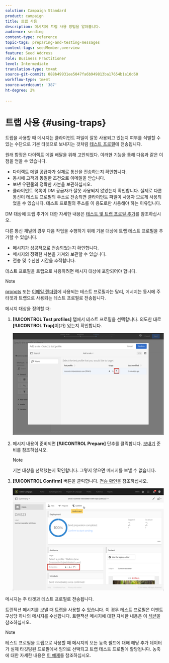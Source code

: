 ```yaml
---
solution: Campaign Standard
product: campaign
title: 트랩 사용
description: 메시지에 트랩 사용 방법을 알아봅니다.
audience: sending
content-type: reference
topic-tags: preparing-and-testing-messages
context-tags: seedMember,overview
feature: Seed Address
role: Business Practitioner
level: Intermediate
translation-type: tm+mt
source-git-commit: 088b49931ee5047fa6b949813ba17654b1e10d60
workflow-type: tm+mt
source-wordcount: '387'
ht-degree: 2%

---
```



# 트랩 사용 {#using-traps}

트랩을 사용할 때 메시지는 클라이언트 파일이 잘못 사용되고 있는지 여부를 식별할 수 있는 수단으로 기본 타겟으로 보내지는 것처럼 [테스트 프로필](../../audiences/using/managing-test-profiles.md)에 전송됩니다.

원래 함정은 다이렉트 메일 배달을 위해 고안되었다. 이러한 기능을 통해 다음과 같은 이점을 얻을 수 있습니다.

* 다이렉트 메일 공급자가 실제로 통신을 전송하는지 확인합니다.
* 동시에 고객과 동일한 조건으로 이메일을 받습니다.
* 보낸 우편물의 정확한 사본을 보관하십시오.
* 클라이언트 목록이 DM 공급자가 잘못 사용되지 않았는지 확인합니다. 실제로 다른 통신이 테스트 프로필의 주소로 전송되면 클라이언트 파일이 사용자 모르게 사용되었을 수 있습니다. 테스트 프로필의 주소를 이 용도로만 사용해야 하는 이유입니다.

DM 대상에 트랩 추가에 대한 자세한 내용은 [테스트 및 트랩 프로필 추가](../../channels/using/defining-the-direct-mail-audience.md#adding-test-and-trap-profiles)를 참조하십시오.

다른 통신 채널의 경우 다음 작업을 수행하기 위해 기본 대상에 트랩 테스트 프로필을 추가할 수 있습니다.

* 메시지가 성공적으로 전송되었는지 확인합니다.
* 메시지의 정확한 사본을 가져와 보관할 수 있습니다.
* 전송 및 수신한 시간을 추적합니다.

테스트 프로필을 트랩으로 사용하려면 메시지 대상에 포함되어야 합니다.

>[!NOTE]
>
>[propots](../../sending/using/sending-proofs.md) 또는 [이메일 렌더링](../../sending/using/email-rendering.md)에 사용되는 테스트 프로필과는 달리, 메시지는 동시에 주 타겟과 트랩으로 사용되는 테스트 프로필로 전송됩니다.

메시지 대상을 정의할 때:

1. **[!UICONTROL Test profiles]** 탭에서 테스트 프로필을 선택합니다. 의도한 대로 **[!UICONTROL Trap]**&#x200B;이(가) 있는지 확인합니다.

   ![](assets/trap_select.png)

1. 메시지 내용이 준비되면 **[!UICONTROL Prepare]** 단추를 클릭합니다. [보내기](../../sending/using/preparing-the-send.md) 준비를 참조하십시오.
   >[!NOTE]
   >
   >기본 대상을 선택했는지 확인합니다. 그렇지 않으면 메시지를 보낼 수 없습니다.

1. **[!UICONTROL Confirm]** 버튼을 클릭합니다. [전송 확인](../../sending/using/confirming-the-send.md)을 참조하십시오.

   ![](assets/trap_confirm.png)

메시지는 주 타겟과 테스트 프로필로 전송됩니다.

트랜잭션 메시지를 보낼 때 트랩을 사용할 수 있습니다. 이 경우 테스트 프로필은 이벤트 구성당 하나의 메시지를 수신합니다. 트랜잭션 메시지에 대한 자세한 내용은 이 [섹션](../../channels/using/getting-started-with-transactional-msg.md)을 참조하십시오.

>[!NOTE]
>
>테스트 프로필을 트랩으로 사용할 때 메시지의 모든 농축 필드에 대해 해당 추가 데이터가 실제 타깃팅된 프로필에서 임의로 선택되고 트랩 테스트 프로필에 할당됩니다. 농축에 대한 자세한 내용은 [이 예제](../../automating/using/enriching-profile-data-file.md)를 참조하십시오.

